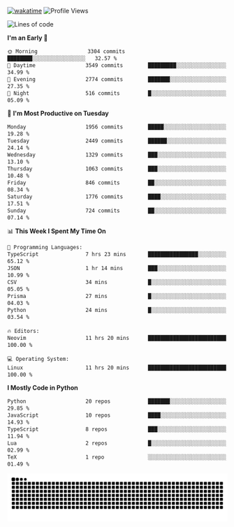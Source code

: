 [![wakatime](https://wakatime.com/badge/user/b920b284-3cde-4cd4-b72e-f7f22d050b16.svg)](https://wakatime.com/@b920b284-3cde-4cd4-b72e-f7f22d050b16)
![Profile Views](http://img.shields.io/badge/Profile%20Views-4586-blue)
<!--START_SECTION:waka-->
![Lines of code](https://img.shields.io/badge/From%20Hello%20World%20I%27ve%20Written-9.1%20million%20lines%20of%20code-blue)

**I'm an Early 🐤** 

```text
🌞 Morning                3304 commits        ████████░░░░░░░░░░░░░░░░░   32.57 % 
🌆 Daytime                3549 commits        █████████░░░░░░░░░░░░░░░░   34.99 % 
🌃 Evening                2774 commits        ███████░░░░░░░░░░░░░░░░░░   27.35 % 
🌙 Night                  516 commits         █░░░░░░░░░░░░░░░░░░░░░░░░   05.09 % 
```
📅 **I'm Most Productive on Tuesday** 

```text
Monday                   1956 commits        █████░░░░░░░░░░░░░░░░░░░░   19.28 % 
Tuesday                  2449 commits        ██████░░░░░░░░░░░░░░░░░░░   24.14 % 
Wednesday                1329 commits        ███░░░░░░░░░░░░░░░░░░░░░░   13.10 % 
Thursday                 1063 commits        ███░░░░░░░░░░░░░░░░░░░░░░   10.48 % 
Friday                   846 commits         ██░░░░░░░░░░░░░░░░░░░░░░░   08.34 % 
Saturday                 1776 commits        ████░░░░░░░░░░░░░░░░░░░░░   17.51 % 
Sunday                   724 commits         ██░░░░░░░░░░░░░░░░░░░░░░░   07.14 % 
```


📊 **This Week I Spent My Time On** 

```text
💬 Programming Languages: 
TypeScript               7 hrs 23 mins       ████████████████░░░░░░░░░   65.12 % 
JSON                     1 hr 14 mins        ███░░░░░░░░░░░░░░░░░░░░░░   10.99 % 
CSV                      34 mins             █░░░░░░░░░░░░░░░░░░░░░░░░   05.05 % 
Prisma                   27 mins             █░░░░░░░░░░░░░░░░░░░░░░░░   04.03 % 
Python                   24 mins             █░░░░░░░░░░░░░░░░░░░░░░░░   03.54 % 

🔥 Editors: 
Neovim                   11 hrs 20 mins      █████████████████████████   100.00 % 

💻 Operating System: 
Linux                    11 hrs 20 mins      █████████████████████████   100.00 % 
```

**I Mostly Code in Python** 

```text
Python                   20 repos            ███████░░░░░░░░░░░░░░░░░░   29.85 % 
JavaScript               10 repos            ████░░░░░░░░░░░░░░░░░░░░░   14.93 % 
TypeScript               8 repos             ███░░░░░░░░░░░░░░░░░░░░░░   11.94 % 
Lua                      2 repos             █░░░░░░░░░░░░░░░░░░░░░░░░   02.99 % 
TeX                      1 repo              ░░░░░░░░░░░░░░░░░░░░░░░░░   01.49 % 
```




<!--END_SECTION:waka-->
![Snake animation](https://raw.githubusercontent.com/timmypidashev/timmypidashev/main/commits.svg)
